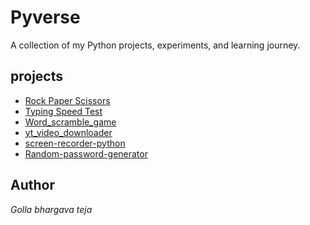 <h1>Pyverse</h1>
A collection of my Python projects, experiments, and learning journey.

## projects
- [Rock Paper Scissors](./rock_paper_scissors/README.md)
- [Typing Speed Test  ](./typing_speed_test/README.md)
- [Word_scramble_game ](./word_scramble/README.md)
- [yt_video_downloader ](./youtubevideo_downloader/README.md)
- [screen-recorder-python ](./screener-recorder/README.md)
- [Random-password-generator ](./Random_passsword_generator/README.md)
## Author

<em>Golla bhargava teja<em>

